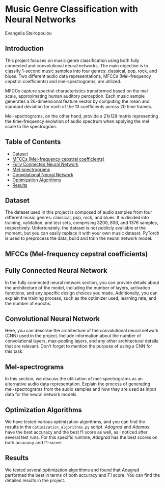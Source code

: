 # Music Genre Classification with Neural Networks

Evangelia Steiropoulou

## Introduction

This project focuses on music genre classification using both fully connected and convolutional neural networks. The main objective is to classify 1-second music samples into four genres: classical, pop, rock, and blues. Two different audio data representations, MFCCs (Mel-frequency cepstral coefficients) and mel-spectrograms, are utilized.

MFCCs capture spectral characteristics transformed based on the mel scale, approximating human auditory perception. Each music sample generates a 26-dimensional feature vector by computing the mean and standard deviation for each of the 13 coefficients across 20 time frames.

Mel-spectrograms, on the other hand, provide a 21x128 matrix representing the time-frequency evolution of audio spectrum when applying the mel scale to the spectrogram.

## Table of Contents

- [Dataset](#dataset)
- [MFCCs (Mel-frequency cepstral coefficients)](#MFCCs (Mel-frequency-cepstral-coefficients))
- [Fully Connected Neural Network](#fully-connected-neural-network)
- [Mel-spectrograms](#mel-spectrograms)
- [Convolutional Neural Network](#convolutional-neural-network)
- [Optimization Algorithms](#optimization-algorithms)
- [Results](#results)

## Dataset

The dataset used in this project is composed of audio samples from four different music genres: classical, pop, rock, and blues. It is divided into training, validation, and test sets, comprising 3200, 800, and 1376 samples, respectively. Unfortunately, the dataset is not publicly available at the moment, but you can easily replace it with your own music dataset. PyTorch is used to preprocess the data, build and train the neural network model.

## MFCCs (Mel-frequency cepstral coefficients)

## Fully Connected Neural Network

In the fully connected neural network section, you can provide details about the architecture of the model, including the number of layers, activation functions, and any specific design choices you made. Additionally, you can explain the training process, such as the optimizer used, learning rate, and the number of epochs.

## Convolutional Neural Network

Here, you can describe the architecture of the convolutional neural network (CNN) used in the project. Include information about the number of convolutional layers, max-pooling layers, and any other architectural details that are relevant. Don't forget to mention the purpose of using a CNN for this task.

## Mel-spectrograms

In this section, we discuss the utilization of mel-spectrograms as an alternative audio data representation. Explain the process of generating mel-spectrograms from the audio samples and how they are used as input data for the neural network models.

## Optimization Algorithms

We have tested various optimization algorithms, and you can find the results in the `optimization_algorithms.py` script. 
$Adagrad$ and $Adamax$ have the best accuracy and the best f1 score as well, as I noticed after several test runs. For this specific runtime, $Adagrad$ has the best scores on both accuracy and f1-score.


## Results

We tested several optimization algorithms and found that Adagrad performed the best in terms of both accuracy and F1 score. You can find the detailed results in the project.

